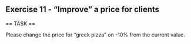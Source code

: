 ## Exercise 11 - “Improve” a price for clients

== TASK ==

Please change the price for “greek pizza” on -10% from the current value.